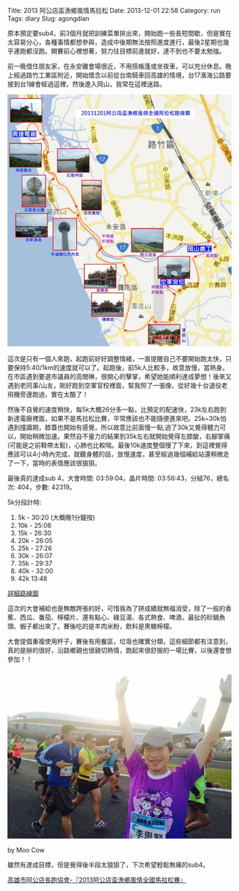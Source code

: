 Title: 2013 阿公店盃漁鄉風情馬拉松
Date: 2013-12-01 22:58
Category: run
Tags: diary
Slug: agongdian

原本預定要sub4，前3個月就把訓練菜單排出來，開始跑一些長短間歇，但是實在太容易分心，各種事情都想參與，造成中後期無法按照進度進行，最後2星期也幾乎連跑都沒跑。開賽前心裡想著，努力往目標前進就好，達不到也不要太勉強。

前一晚借住朋友家，在永安離會場很近，不用搭帳篷或坐夜車，可以充分休息。晚上經過路竹工業區附近，開始懷念以前從台南騎車回高雄的情境，台17濱海公路要接到台1線會經過這裡，然後進入岡山，我常在這裡迷路。

![ ](/static/images/2013-12-01_agongdian/road_map_src.jpg)

這次是只有一個人來跑，起跑前好好調整情緒，一直提醒自己不要開始跑太快，只要保持5:40/1km的速度就可以了。起跑後，前5k人比較多，故意放慢，當熱身。在市區遇到要選市議員的高閔琳，很開心的擊掌，希望她能順利達成夢想！後來又遇到老同事/山友，剛好跑到空軍官校裡面，幫我照了一張像，從好幾十台退役老飛機旁邊跑過，實在太酷了！

然後不自覺的速度稍快，每5k大概26分多一點，比預定的配速快，23k左右跑到新達電廠裡面，如果不是馬拉松比賽，平常應該也不能隨便進來吧。25k~30k怕遇到撞牆期，膝蓋也開始有感覺，所以故意比前面慢一點,過了30k又覺得體力可以，開始稍微加速。果然自不量力的結果到35k左右就開始覺得左膝酸，右腳掌痛 (可能是之前鞋帶太鬆)，心肺也比較喘。最後10k速度整個慢了下來，到這裡覺得應該可以4小時內完成，就聽身體的話，放慢速度，甚至經過幾個補給站還稍微走了一下，當時的表情應該很狼狽。

最後真的達成sub 4，大會時間: 03:59:04，晶片時間: 03:56:43，分組76，總名次: 404，步數: 42319。

5k分段計時:

1. 5k - 30:20 (大概晚1分鐘按)
2. 10k - 25:06
3. 15k - 26:30
4. 20k - 26:05
5. 25k - 27:26
6. 30k - 26:07
7. 35k - 29:37
8. 40k - 32:00
9. 42k 13:48

<a href="/static/images/2013-12-01_agongdian/roadmap_b.jpg">詳細路線圖</a>

這次的大會補給也是無敵誇張的好，可惜我為了拼成績就無福消受，除了一般的香蕉、西瓜、番茄、檸檬片、還有點心、綠豆湯、各式熱食、啤酒，最扯的砂鍋魚頭、蝦子都出來了。賽後吃的是羊肉米粉，飲料是黑糖檸檬。

大會提倡重複使用杯子，賽後有用餐區，垃圾也確實分類，這些細節都有注意到，真的是辦的很好，沿路鄉親也很親切熱情，跑起來很舒服的一場比賽，以後還會想參加！！

![ ](/static/images/2013-12-01_agongdian/1476264_10152126759861289_718224614_n.jpg)

by Moo Cow

雖然有達成目標，但是覺得後半段太狼狽了，下次希望輕鬆無痛的sub4。

[高雄市阿公店長跑協會-『2013阿公店盃漁鄉風情全國馬拉松賽』](http://bao-ming.com/eb/www/activity_content.php?activitysn=169&contentsn=489)
